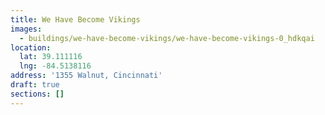 ```yaml
---
title: We Have Become Vikings
images:
  - buildings/we-have-become-vikings/we-have-become-vikings-0_hdkqai
location:
  lat: 39.111116
  lng: -84.5138116
address: '1355 Walnut, Cincinnati'
draft: true
sections: []
---
```


